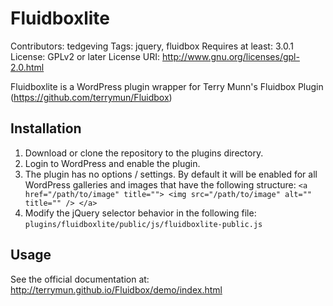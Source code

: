 # Fluidboxlite
Contributors: tedgeving
Tags: jquery, fluidbox
Requires at least: 3.0.1
License: GPLv2 or later
License URI: http://www.gnu.org/licenses/gpl-2.0.html

Fluidboxlite is a WordPress plugin wrapper for Terry Munn's Fluidbox Plugin (https://github.com/terrymun/Fluidbox)

## Installation 

1. Download or clone the repository to the plugins directory.
2. Login to WordPress and enable the plugin.
3. The plugin has no options / settings.  By default it will be enabled for all WordPress galleries and images that have the following structure:
`<a href="/path/to/image" title="">
    <img src="/path/to/image" alt="" title="" />
</a>`
4. Modify the jQuery selector behavior in the following file:
`plugins/fluidboxlite/public/js/fluidboxlite-public.js`


## Usage 
See the official documentation at: http://terrymun.github.io/Fluidbox/demo/index.html
